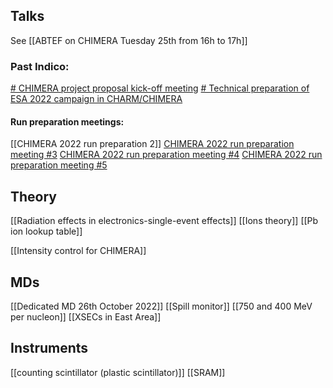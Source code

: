 
## Talks
See [[ABTEF on CHIMERA Tuesday 25th from 16h to 17h]]

### Past Indico:
[# CHIMERA project proposal kick-off meeting](https://indico.cern.ch/event/1032120/) 
[# Technical preparation of ESA 2022 campaign in CHARM/CHIMERA](https://indico.cern.ch/event/1200518/)

#### Run preparation meetings:

[[CHIMERA 2022 run preparation 2]]
[CHIMERA 2022 run preparation meeting #3](https://indico.cern.ch/event/1199838/)
[CHIMERA 2022 run preparation meeting #4]([https://indico.cern.ch/event/1211404/](https://indico.cern.ch/event/1211404/))
[CHIMERA 2022 run preparation meeting #5](https://indico.cern.ch/event/1212178/)

## Theory

[[Radiation effects in electronics-single-event effects]]
[[Ions theory]]
[[Pb ion lookup table]]

[[Intensity control for CHIMERA]]

## MDs

[[Dedicated MD 26th October 2022]]
[[Spill monitor]]
[[750 and 400 MeV per nucleon]]
[[XSECs in East Area]]

## Instruments

[[counting scintillator (plastic scintillator)]]
[[SRAM]]
